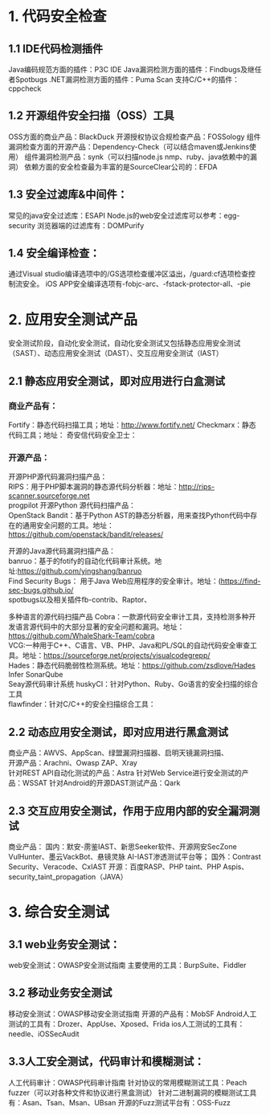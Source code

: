# 1. 代码安全检查
## 1.1 IDE代码检测插件  
Java编码规范方面的插件：P3C IDE
Java漏洞检测方面的插件：Findbugs及继任者Spotbugs
.NET漏洞检测方面的插件：Puma Scan
支持C/C++的插件：cppcheck

## 1.2 开源组件安全扫描（OSS）工具  
OSS方面的商业产品：BlackDuck
开源授权协议合规检查产品：FOSSology
组件漏洞检查方面的开源产品：Dependency-Check（可以结合maven或Jenkins使用）
组件漏洞检测产品：synk（可以扫描node.js nmp、ruby、java依赖中的漏洞）
依赖方面的安全检查最为丰富的是SourceClear公司的：EFDA

## 1.3 安全过滤库&中间件：
常见的java安全过滤库：ESAPI
Node.js的web安全过滤库可以参考：egg-security
浏览器端的过滤库有：DOMPurify

## 1.4 安全编译检查：
通过Visual studio编译选项中的/GS选项检查缓冲区溢出，/guard:cf选项检查控制流安全。
iOS APP安全编译选项有-fobjc-arc、-fstack-protector-all、-pie


# 2. 应用安全测试产品
安全测试阶段，自动化安全测试，自动化安全测试又包括静态应用安全测试（SAST）、动态应用安全测试（DAST）、交互应用安全测试（IAST）  
## 2.1 静态应用安全测试，即对应用进行白盒测试    
### 商业产品有：
Fortify：静态代码扫描工具；地址：http://www.fortify.net/
Checkmarx：静态代码工具；地址：
奇安信代码安全卫士：  
### 开源产品：  
开源PHP源代码漏洞扫描产品：  
RIPS：用于PHP脚本漏洞的静态源代码分析器：地址：http://rips-scanner.sourceforge.net   
progpilot 
开源Python 源代码扫描产品：  
OpenStack Bandit：基于Python AST的静态分析器，用来查找Python代码中存在的通用安全问题的工具。地址：https://github.com/openstack/bandit/releases/   

开源的Java源代码漏洞扫描产品：  
banruo：基于的fotify的自动化代码审计系统。地址:https://github.com/yingshang/banruo   
Find Security Bugs： 用于Java Web应用程序的安全审计。地址：(https://find-sec-bugs.github.io/  
spotbugs以及相关插件fb-contrib、Raptor、

多种语言的源代码扫描产品
Cobra：一款源代码安全审计工具，支持检测多种开发语言源代码中的大部分显著的安全问题和漏洞。地址：https://github.com/WhaleShark-Team/cobra      
VCG:一种用于C++、C语言、VB、PHP、Java和PL/SQL的自动代码安全审查工具。地址：https://sourceforge.net/projects/visualcodegrepp/   
Hades：静态代码脆弱性检测系统。地址：https://github.com/zsdlove/Hades 
Infer
SonarQube  
Seay源代码审计系统
huskyCI：针对Python、Ruby、Go语言的安全扫描的综合工具     
flawfinder：针对C/C++的安全扫描综合工具：     

## 2.2 动态应用安全测试，即对应用进行黑盒测试   
商业产品：AWVS、AppScan、绿盟漏洞扫描器、启明天镜漏洞扫描、   
开源产品：Arachni、Owasp ZAP、Xray  
针对REST API自动化测试的产品：Astra
针对Web Service进行安全测试的产品：WSSAT
针对Android的开源DAST测试产品：Qark

## 2.3 交互应用安全测试，作用于应用内部的安全漏洞测试   
商业产品：
国内：默安-雳鉴IAST、新思Seeker软件、开源网安SecZone VulHunter、墨云VackBot、悬镜灵脉 AI-IAST渗透测试平台等；
国外：Contrast Security、Veracode、CxIAST
开源：百度RASP、PHP taint、PHP Aspis、security_taint_propagation（JAVA）


# 3. 综合安全测试
## 3.1 web业务安全测试：
web安全测试：OWASP安全测试指南
主要使用的工具：BurpSuite、Fiddler
## 3.2 移动业务安全测试
移动安全测试：OWASP移动安全测试指南
开源的产品有：MobSF
Android人工测试的工具有：Drozer、AppUse、Xposed、Frida
ios人工测试的工具有：needle、iOSSecAudit

## 3.3人工安全测试，代码审计和模糊测试：
人工代码审计：OWASP代码审计指南
针对协议的常用模糊测试工具：Peach fuzzer（可以对各种文件和协议进行黑盒测试）
针对二进制漏洞的模糊测试工具有：Asan、Tsan、Msan、UBsan
开源的Fuzz测试平台有：OSS-Fuzz
